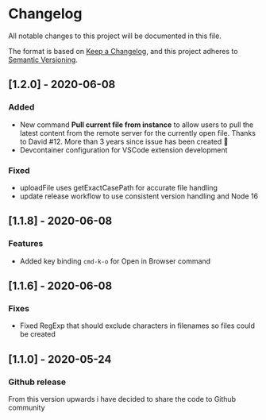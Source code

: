 # Changelog
All notable changes to this project will be documented in this file.

The format is based on [Keep a Changelog](https://keepachangelog.com/en/1.0.0/),
and this project adheres to [Semantic Versioning](https://semver.org/spec/v2.0.0.html).

## [1.2.0] - 2020-06-08

### Added

- New command **Pull current file from instance** to allow users to pull the latest content from the remote server for the currently open file. Thanks to David #12. More than 3 years since issue has been created 🤯
- Devcontainer configuration for VSCode extension development

### Fixed

- uploadFile uses getExactCasePath for accurate file handling
- update release workflow to use consistent version handling and Node 16

## [1.1.8] - 2020-06-08

### Features

* Added key binding `cmd-k-o` for Open in Browser command

## [1.1.6] - 2020-06-08

### Fixes

* Fixed RegExp that should exclude characters in filenames so files could be created

## [1.1.0] - 2020-05-24

### Github release

From this version upwards i have decided to share the code to Github community

